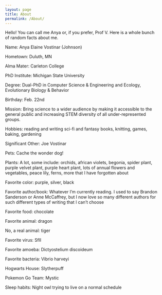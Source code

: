 ```yaml
---
layout: page
title: About
permalink: /About/
---
```


Hello! You can call me Anya or, if you prefer, Prof V. Here is a whole bunch of random facts about me.

Name: Anya Elaine Vostinar (Johnson)

Hometown: Duluth, MN

Alma Mater: Carleton College

PhD Institute: Michigan State University

Degree: Dual-PhD in Computer Science & Engineering and Ecology, Evolutionary Biology & Behavior

Birthday: Feb. 22nd

Mission: Bring science to a wider audience by making it accessible to the general public and increasing STEM diversity of all under-represented groups.

Hobbies: reading and writing sci-fi and fantasy books, knitting, games, baking, gardening

Significant Other: Joe Vostinar

Pets: Cache the wonder dog!

Plants: A lot, some include: orchids, african violets, begonia, spider plant, purple velvet plant, purple heart plant, lots of annual flowers and vegetables, peace lily, ferns, more that I have forgotten about

Favorite color: purple, silver, black

Favorite author/book: Whatever I’m currently reading. I used to say Brandon Sanderson or Anne McCaffrey, but I now love so many different authors for such different types of writing that I can’t choose

Favorite food: chocolate

Favorite animal: dragon

No, a real animal: tiger

Favorite virus: SfII

Favorite amoeba: Dictyostelium discoideum

Favorite bacteria: Vibrio harveyi

Hogwarts House: Slytherpuff

Pokemon Go Team: Mystic

Sleep habits: Night owl trying to live on a normal schedule